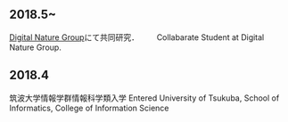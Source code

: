 ## 2018.5~
[Digital Nature Group](https://digitalnature.slis.tsukuba.ac.jp)にて共同研究．
　　Collabarate Student at Digital Nature Group.

## 2018.4 
筑波大学情報学群情報科学類入学
Entered University of Tsukuba, School of Informatics, College of Information Science
